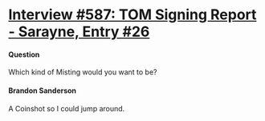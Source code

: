 # [Interview #587: TOM Signing Report - Sarayne, Entry #26](https://www.theoryland.com/intvmain.php?i=587#26)

#### Question

Which kind of Misting would you want to be?

#### Brandon Sanderson

A Coinshot so I could jump around.

